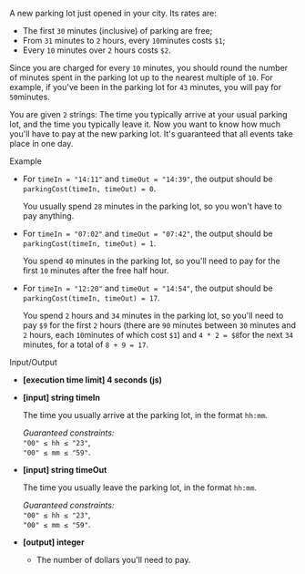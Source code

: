 
A new parking lot just opened in your city. Its rates are:

-   The first  `30`  minutes (inclusive) of parking are free;
-   From  `31`  minutes to  `2`  hours, every  `10`minutes costs  `$1`;
-   Every  `10`  minutes over  `2`  hours costs  `$2`.

Since you are charged for every  `10`  minutes, you should round the number of minutes spent in the parking lot up to the nearest multiple of  `10`. For example, if you've been in the parking lot for  `43`  minutes, you will pay for  `50`minutes.

You are given  `2`  strings: The time you typically arrive at your usual parking lot, and the time you typically leave it. Now you want to know how much you'll have to pay at the new parking lot. It's guaranteed that all events take place in one day.

Example

-   For  `timeIn = "14:11"`  and  `timeOut = "14:39"`, the output should be  
    `parkingCost(timeIn, timeOut) = 0`.
    
    You usually spend  `28`  minutes in the parking lot, so you won't have to pay anything.
    
-   For  `timeIn = "07:02"`  and  `timeOut = "07:42"`, the output should be  
    `parkingCost(timeIn, timeOut) = 1`.
    
    You spend  `40`  minutes in the parking lot, so you'll need to pay for the first  `10`  minutes after the free half hour.
    
-   For  `timeIn = "12:20"`  and  `timeOut = "14:54"`, the output should be  
    `parkingCost(timeIn, timeOut) = 17`.
    
    You spend  `2`  hours and  `34`  minutes in the parking lot, so you'll need to pay  `$9`  for the first  `2`  hours (there are  `90`  minutes between  `30`  minutes and  `2`  hours, each  `10`minutes of which cost  `$1`) and  `4 * 2 = $8`for the next  `34`  minutes, for a total of  `8 + 9 = 17`.
    

Input/Output

-   **[execution time limit] 4 seconds (js)**
    
-   **[input] string timeIn**
    
    The time you usually arrive at the parking lot, in the format  `hh:mm`.
    
    _Guaranteed constraints:_  
    `"00" ≤ hh ≤ "23"`,  
    `"00" ≤ mm ≤ "59"`.
    
-   **[input] string timeOut**
    
    The time you usually leave the parking lot, in the format  `hh:mm`.
    
    _Guaranteed constraints:_  
    `"00" ≤ hh ≤ "23"`,  
    `"00" ≤ mm ≤ "59"`.
    
-   **[output] integer**
    
    -   The number of dollars you'll need to pay.